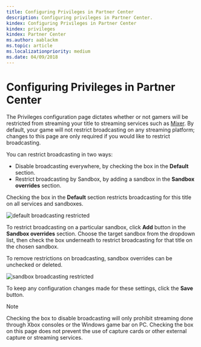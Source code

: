 ```yaml
---
title: Configuring Privileges in Partner Center
description: Configuring privileges in Partner Center.
kindex: Configuring Privileges in Partner Center
kindex: privileges
kindex: Partner Center
ms.author: aablackm
ms.topic: article
ms.localizationpriority: medium
ms.date: 04/09/2018
---
```


# Configuring Privileges in Partner Center

The Privileges configuration page dictates whether or not gamers will be restricted from streaming your title to streaming services such as [Mixer](https://mixer.com/).
By default, your game will not restrict broadcasting on any streaming platform; changes to this page are only required if you would like to restrict broadcasting.

You can restrict broadcasting in two ways:
* Disable broadcasting everywhere, by checking the box in the **Default** section.
* Restrict broadcasting by Sandbox, by adding a sandbox in the **Sandbox overrides** section.

Checking the box in the **Default** section restricts broadcasting for this title on all services and sandboxes.

![default broadcasting restricted](../../../../images/dev-center/privileges/default-privileges-check.JPG)

To restrict broadcasting on a particular sandbox, click **Add** button in the **Sandbox overrides** section.
Choose the target sandbox from the dropdown list, then check the box underneath to restrict broadcasting for that title on the chosen sandbox.

To remove restrictions on broadcasting, sandbox overrides can be unchecked or deleted.

![sandbox broadcasting restricted](../../../../images/dev-center/privileges/sandbox-privileges-check.JPG)

To keep any configuration changes made for these settings, click the **Save** button.

> [!NOTE]
> Checking the box to disable broadcasting will only prohibit streaming done through Xbox consoles or the Windows game bar on PC. Checking the box on this page does not prevent the use of capture cards or other external capture or streaming services.
